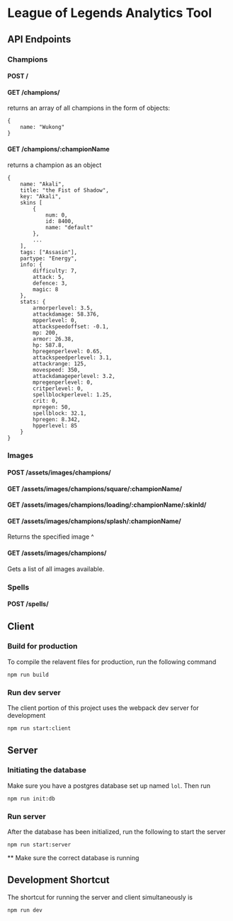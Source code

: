 # League of Legends Analytics Tool


## API Endpoints

### Champions

#### POST /


#### GET /champions/

returns an array of all champions in the form of objects:

```
{
	name: "Wukong"
}

```

#### GET /champions/:championName

returns a champion as an object

```
{
	name: "Akali",
	title: "the Fist of Shadow",
	key: "Akali",
	skins [
		{
			num: 0,
			id: 8400,
			name: "default"
		},
		...
	],
	tags: ["Assasin"],
	partype: "Energy",
	info: {
		difficulty: 7,
		attack: 5,
		defence: 3,
		magic: 8
	},
	stats: {
		armorperlevel: 3.5,
		attackdamage: 58.376,
		mpperlevel: 0,
		attackspeedoffset: -0.1,
		mp: 200,
		armor: 26.38,
		hp: 587.8,
		hpregenperlevel: 0.65,
		attackspeedperlevel: 3.1,
		attackrange: 125,
		movespeed: 350,
		attackdamageperlevel: 3.2,
		mpregenperlevel: 0,
		critperlevel: 0,
		spellblockperlevel: 1.25,
		crit: 0,
		mpregen: 50,
		spellblock: 32.1,
		hpregen: 8.342,
		hpperlevel: 85
	}
}
```


### Images

#### POST /assets/images/champions/

#### GET /assets/images/champions/square/:championName/

#### GET /assets/images/champions/loading/:championName/:skinId/

#### GET /assets/images/champions/splash/:championName/
Returns the specified image ^
#### GET /assets/images/champions/
Gets a list of all images available.


### Spells

#### POST /spells/


## Client

### Build for production

To compile the relavent files for production, run the following command

```
npm run build
```

### Run dev server

The client portion of this project uses the webpack dev server for development

```
npm run start:client
```

## Server

### Initiating the database

Make sure you have a postgres database set up named `lol`. Then run

```
npm run init:db
```

### Run server

After the database has been initialized, run the following to start the server

```
npm run start:server
```

** Make sure the correct database is running


## Development Shortcut

The shortcut for running the server and client simultaneously is

```
npm run dev

```



